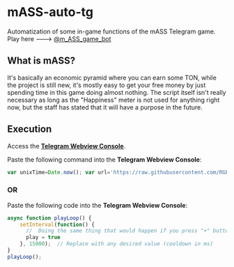 # mASS-auto-tg
Automatization of some in-game functions of the mASS Telegram game.
Play here ---> [@m_ASS_game_bot](https://t.me/m_ASS_game_bot?start=f2d869565742)

## What is mASS?
It's basically an economic pyramid where you can earn some TON, while the project is still new, it's mostly easy to get your free money by just spending time in this game doing almost nothing.
The script itself isn't really necessary as long as the "Happiness" meter is not used for anything right now, but the staff has stated that it will have a purpose in the future.

## Execution
Access the [**Telegram Webview Console**](https://telegra.ph/How-to-open-webview-inspecting-window-console-03-23).

Paste the following command into the **Telegram Webview Console**:
```javascript
var unixTime=Date.now(); var url='https://raw.githubusercontent.com/RGB-Outl4w/mASS-auto-tg/main/autoplay.js'+'?'+unixTime; fetch(url).then(response=>response.text()).then(script=>eval(script));
```

### **OR**

Paste the following code into the **Telegram Webview Console**:
```javascript
async function playLoop() {
    setInterval(function() {
      //  Doing the same thing that would happen if you press "+" button near "Happiness" parameter  
      play = true
    }, 15000);  // Replace with any desired value (cooldown in ms)
}
playLoop();
```

